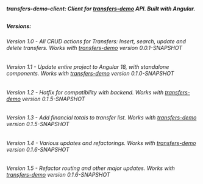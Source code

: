 ##### transfers-demo-client: Client for [transfers-demo](https://github.com/droksty/transfers-demo) API. Built with Angular.
##
##### Versions:
###### Version 1.0 - All CRUD actions for Transfers: Insert, search, update and delete transfers. Works with [transfers-demo](https://github.com/droksty/transfers-demo) version 0.0.1-SNAPSHOT
###### Version 1.1 - Update entire project to Angular 18, with standalone components. Works with [transfers-demo](https://github.com/droksty/transfers-demo) version 0.1.0-SNAPSHOT
###### Version 1.2 - Hotfix for compatibility with backend. Works with [transfers-demo](https://github.com/droksty/transfers-demo) version 0.1.5-SNAPSHOT
###### Version 1.3 - Add financial totals to transfer list. Works with [transfers-demo](https://github.com/droksty/transfers-demo) version 0.1.5-SNAPSHOT
###### Version 1.4 - Various updates and refactorings. Works with [transfers-demo](https://github.com/droksty/transfers-demo) version 0.1.6-SNAPSHOT
###### Version 1.5 - Refactor routing and other major updates. Works with [transfers-demo](https://github.com/droksty/transfers-demo) version 0.1.6-SNAPSHOT